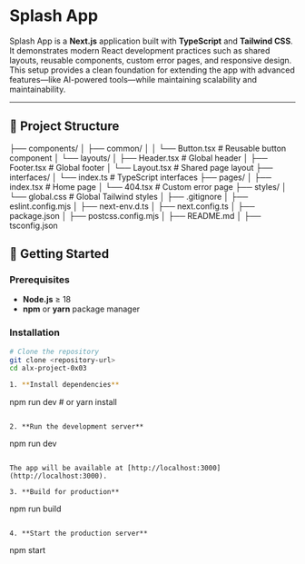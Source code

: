 # Splash App

Splash App is a **Next.js** application built with **TypeScript** and **Tailwind CSS**.  
It demonstrates modern React development practices such as shared layouts, reusable components, custom error pages, and responsive design.  
This setup provides a clean foundation for extending the app with advanced features—like AI-powered tools—while maintaining scalability and maintainability.

---

## 📂 Project Structure

├── components/
│   ├── common/
│   │   └── Button.tsx # Reusable button component
│   └── layouts/
│       ├── Header.tsx # Global header
│       ├── Footer.tsx # Global footer
│       └── Layout.tsx # Shared page layout
├── interfaces/
│    └── index.ts # TypeScript interfaces
├── pages/
│    ├── index.tsx # Home page
│    └── 404.tsx # Custom error page
├── styles/
│    └── global.css # Global Tailwind styles
│   ├── .gitignore
│   ├── eslint.config.mjs
│   ├── next-env.d.ts
│   ├── next.config.ts
│   ├── package.json
│   ├── postcss.config.mjs
│   ├── README.md
│   ├── tsconfig.json

## 🚀 Getting Started

### Prerequisites
- **Node.js** ≥ 18
- **npm** or **yarn** package manager

### Installation
```bash
# Clone the repository
git clone <repository-url>
cd alx-project-0x03

1. **Install dependencies**

   ```
   npm run dev  # or yarn install
   ```  

2. **Run the development server**

   ```
   npm run dev
   ```

   The app will be available at [http://localhost:3000](http://localhost:3000).

3. **Build for production**

   ```
   npm run build
   ```

4. **Start the production server**

   ```
   npm start
   ```
